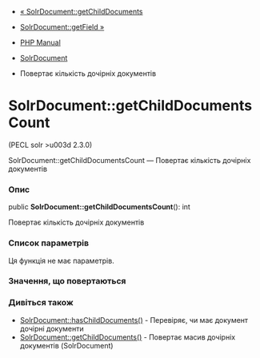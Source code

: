 - [«
SolrDocument::getChildDocuments](solrdocument.getchilddocuments.md)
- [SolrDocument::getField »](solrdocument.getfield.md)

- [PHP Manual](index.md)
- [SolrDocument](class.solrdocument.md)
- Повертає кількість дочірніх документів

# SolrDocument::getChildDocumentsCount

(PECL solr \>u003d 2.3.0)

SolrDocument::getChildDocumentsCount — Повертає кількість дочірніх
документів

### Опис

public **SolrDocument::getChildDocumentsCount**(): int

Повертає кількість дочірніх документів

### Список параметрів

Ця функція не має параметрів.

### Значення, що повертаються

### Дивіться також

- [SolrDocument::hasChildDocuments()](solrdocument.haschilddocuments.md) -
Перевіряє, чи має документ дочірні документи
- [SolrDocument::getChildDocuments()](solrdocument.getchilddocuments.md) -
Повертає масив дочірніх документів (SolrDocument)
